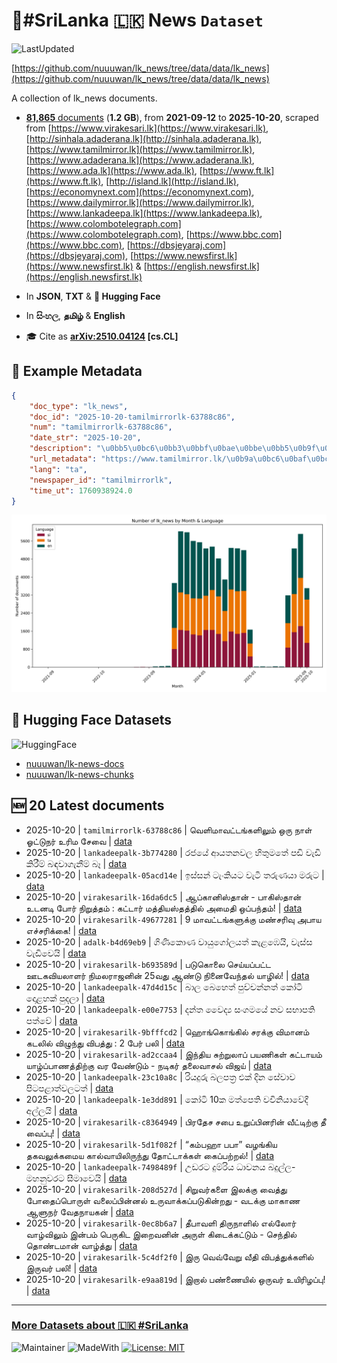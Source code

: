 # 📄#SriLanka 🇱🇰 News `Dataset`

![LastUpdated](https://img.shields.io/badge/last_updated-2025--10--20_11:18:41-green)

[https://github.com/nuuuwan/lk_news/tree/data/data/lk_news](https://github.com/nuuuwan/lk_news/tree/data/data/lk_news)

A collection of lk_news documents.

- [**81,865** documents](https://github.com/nuuuwan/lk_news/tree/data/data/lk_news) (**1.2 GB**), from **2021-09-12** to **2025-10-20**, scraped from [https://www.virakesari.lk](https://www.virakesari.lk), [http://sinhala.adaderana.lk](http://sinhala.adaderana.lk), [https://www.tamilmirror.lk](https://www.tamilmirror.lk), [https://www.adaderana.lk](https://www.adaderana.lk), [https://www.ada.lk](https://www.ada.lk), [https://www.ft.lk](https://www.ft.lk), [http://island.lk](http://island.lk), [https://economynext.com](https://economynext.com), [https://www.dailymirror.lk](https://www.dailymirror.lk), [https://www.lankadeepa.lk](https://www.lankadeepa.lk), [https://www.colombotelegraph.com](https://www.colombotelegraph.com), [https://www.bbc.com](https://www.bbc.com), [https://dbsjeyaraj.com](https://dbsjeyaraj.com), [https://www.newsfirst.lk](https://www.newsfirst.lk) & [https://english.newsfirst.lk](https://english.newsfirst.lk)

- In **JSON**, **TXT** & **🤗 Hugging Face**

- In **සිංහල**, **தமிழ்** & **English**

- 🎓 Cite as **[arXiv:2510.04124](https://arxiv.org/abs/2510.04124) [cs.CL]**

## 📝 Example Metadata

```json
{
    "doc_type": "lk_news",
    "doc_id": "2025-10-20-tamilmirrorlk-63788c86",
    "num": "tamilmirrorlk-63788c86",
    "date_str": "2025-10-20",
    "description": "\u0bb5\u0bc6\u0bb3\u0bbf\u0bae\u0bbe\u0bb5\u0b9f\u0bcd\u0b9f\u0b99\u0bcd\u0b95\u0bb3\u0bbf\u0bb2\u0bc1\u0bae\u0bcd \u0b92\u0bb0\u0bc1 \u0ba8\u0bbe\u0bb3\u0bcd \u0b93\u0b9f\u0bcd\u0b9f\u0bc1\u0ba8\u0bb0\u0bcd \u0b89\u0bb0\u0bbf\u0bae \u0b9a\u0bc7\u0bb5\u0bc8",
    "url_metadata": "https://www.tamilmirror.lk/\u0b9a\u0bc6\u0baf\u0bcd\u0ba4\u0bbf\u0b95\u0bb3\u0bcd/\u0bb5\u0bc6\u0bb3\u0bbf\u0bae\u0bbe\u0bb5\u0b9f\u0bcd\u0b9f\u0b99\u0bcd\u0b95\u0bb3\u0bbf\u0bb2\u0bc1\u0bae\u0bcd-\u0b92\u0bb0\u0bc1-\u0ba8\u0bbe\u0bb3\u0bcd-\u0b93\u0b9f\u0bcd\u0b9f\u0bc1\u0ba8\u0bb0\u0bcd-\u0b89\u0bb0\u0bbf\u0bae-\u0b9a\u0bc7\u0bb5\u0bc8/175-366537",
    "lang": "ta",
    "newspaper_id": "tamilmirrorlk",
    "time_ut": 1760938924.0
}
```

![Chart](https://raw.githubusercontent.com/nuuuwan/lk_news/refs/heads/data/data/lk_news/docs_by_month_and_lang.png)

## 🤗 Hugging Face Datasets

![HuggingFace](https://img.shields.io/badge/-HuggingFace-FDEE21?style=for-the-badge&logo=HuggingFace)

- [nuuuwan/lk-news-docs](https://huggingface.co/datasets/nuuuwan/lk-news-docs)
- [nuuuwan/lk-news-chunks](https://huggingface.co/datasets/nuuuwan/lk-news-chunks)

## 🆕 20 Latest documents

- 2025-10-20 | `tamilmirrorlk-63788c86` | வெளிமாவட்டங்களிலும் ஒரு நாள் ஓட்டுநர் உரிம சேவை | [data](https://github.com/nuuuwan/lk_news/tree/data/data/lk_news/2020s/2025/2025-10-20-tamilmirrorlk-63788c86)
- 2025-10-20 | `lankadeepalk-3b774280` | රජයේ  ආයතනවල  හිතුමතේ පඩි වැඩි කිරීම් බඳවාගැනීම් බෑ | [data](https://github.com/nuuuwan/lk_news/tree/data/data/lk_news/2020s/2025/2025-10-20-lankadeepalk-3b774280)
- 2025-10-20 | `lankadeepalk-05acd14e` | ඉස්සන් ටැංකියට වැටී තරුණයා මරුට | [data](https://github.com/nuuuwan/lk_news/tree/data/data/lk_news/2020s/2025/2025-10-20-lankadeepalk-05acd14e)
- 2025-10-20 | `virakesarilk-16da6dc5` | ஆப்கானிஸ்தான் - பாகிஸ்தான் உடனடி போர் நிறுத்தம் : கட்டார் மத்தியஸ்தத்தில் அமைதி ஒப்பந்தம்! | [data](https://github.com/nuuuwan/lk_news/tree/data/data/lk_news/2020s/2025/2025-10-20-virakesarilk-16da6dc5)
- 2025-10-20 | `virakesarilk-49677281` | 9 மாவட்டங்களுக்கு மண்சரிவு அபாய எச்சரிக்கை! | [data](https://github.com/nuuuwan/lk_news/tree/data/data/lk_news/2020s/2025/2025-10-20-virakesarilk-49677281)
- 2025-10-20 | `adalk-b4d69eb9` | ගිණිකොණ වායුගෝලයත්  කැළඹෙයි, වැස්ස වැඩිවෙයි | [data](https://github.com/nuuuwan/lk_news/tree/data/data/lk_news/2020s/2025/2025-10-20-adalk-b4d69eb9)
- 2025-10-20 | `virakesarilk-b693589d` | படுகொலை செய்யப்பட்ட ஊடகவியலாளர் நிமலராஜனின் 25வது ஆண்டு நினைவேந்தல் யாழில்! | [data](https://github.com/nuuuwan/lk_news/tree/data/data/lk_news/2020s/2025/2025-10-20-virakesarilk-b693589d)
- 2025-10-20 | `lankadeepalk-47d4d15c` | බාල බෙහෙත් පුච්චන්නත්  කෝටි දොළහක් පුදලා | [data](https://github.com/nuuuwan/lk_news/tree/data/data/lk_news/2020s/2025/2025-10-20-lankadeepalk-47d4d15c)
- 2025-10-20 | `lankadeepalk-e00e7753` | දන්ත වෛද්‍ය සංගමයේ නව සභාපති පත්වේ | [data](https://github.com/nuuuwan/lk_news/tree/data/data/lk_news/2020s/2025/2025-10-20-lankadeepalk-e00e7753)
- 2025-10-20 | `virakesarilk-9bfffcd2` | ஹொங்கொங்கில் சரக்கு விமானம் கடலில் விழுந்து விபத்து : 2 பேர் பலி | [data](https://github.com/nuuuwan/lk_news/tree/data/data/lk_news/2020s/2025/2025-10-20-virakesarilk-9bfffcd2)
- 2025-10-20 | `virakesarilk-ad2ccaa4` | இந்திய சுற்றுலாப் பயணிகள் கட்டாயம் யாழ்ப்பாணத்திற்கு வர வேண்டும் - நடிகர் தலைவாசல் விஜய் | [data](https://github.com/nuuuwan/lk_news/tree/data/data/lk_news/2020s/2025/2025-10-20-virakesarilk-ad2ccaa4)
- 2025-10-20 | `lankadeepalk-23c10a8c` | රියදුරු බලපත්‍ර එක් දින සේවාව පිටපළාත්වලටත් | [data](https://github.com/nuuuwan/lk_news/tree/data/data/lk_news/2020s/2025/2025-10-20-lankadeepalk-23c10a8c)
- 2025-10-20 | `lankadeepalk-1e3dd891` | කෝටි 10ක මත්පෙති වවිනියාවේදී අල්ලයි | [data](https://github.com/nuuuwan/lk_news/tree/data/data/lk_news/2020s/2025/2025-10-20-lankadeepalk-1e3dd891)
- 2025-10-20 | `virakesarilk-c8364949` | பிரதேச சபை உறுப்பினரின் வீட்டிற்கு தீ வைப்பு! | [data](https://github.com/nuuuwan/lk_news/tree/data/data/lk_news/2020s/2025/2025-10-20-virakesarilk-c8364949)
- 2025-10-20 | `virakesarilk-5d1f082f` | “கம்பஹா பபா” வழங்கிய தகவலுக்கமைய கால்வாயிலிருந்து தோட்டாக்கள் கைப்பற்றல்! | [data](https://github.com/nuuuwan/lk_news/tree/data/data/lk_news/2020s/2025/2025-10-20-virakesarilk-5d1f082f)
- 2025-10-20 | `lankadeepalk-7498489f` | උඩරට දුම්රිය ධාවනය බදුල්ල-මහනුවරට සීමාවෙයි | [data](https://github.com/nuuuwan/lk_news/tree/data/data/lk_news/2020s/2025/2025-10-20-lankadeepalk-7498489f)
- 2025-10-20 | `virakesarilk-208d527d` | சிறுவர்களை இலக்கு வைத்து போதைப்பொருள் வலைப்பின்னல் உருவாக்கப்படுகின்றது - வடக்கு மாகாண ஆளுநர் வேதநாயகன் | [data](https://github.com/nuuuwan/lk_news/tree/data/data/lk_news/2020s/2025/2025-10-20-virakesarilk-208d527d)
- 2025-10-20 | `virakesarilk-0ec8b6a7` | தீபாவளி திருநாளில் எல்லோர் வாழ்விலும் இன்பம் பெருகிட இறைவனின் அருள் கிடைக்கட்டும் - செந்தில் தொண்டமான் வாழ்த்து | [data](https://github.com/nuuuwan/lk_news/tree/data/data/lk_news/2020s/2025/2025-10-20-virakesarilk-0ec8b6a7)
- 2025-10-20 | `virakesarilk-5c4df2f0` | இரு வெவ்வேறு வீதி விபத்துக்களில் இருவர் பலி! | [data](https://github.com/nuuuwan/lk_news/tree/data/data/lk_news/2020s/2025/2025-10-20-virakesarilk-5c4df2f0)
- 2025-10-20 | `virakesarilk-e9aa819d` | இறால் பண்ணையில் ஒருவர் உயிரிழப்பு! | [data](https://github.com/nuuuwan/lk_news/tree/data/data/lk_news/2020s/2025/2025-10-20-virakesarilk-e9aa819d)

---

### [More Datasets about 🇱🇰 #SriLanka](https://github.com/nuuuwan/lk_datasets)

![Maintainer](https://img.shields.io/badge/maintainer-nuuuwan-red)
![MadeWith](https://img.shields.io/badge/made_with-python-blue)
[![License: MIT](https://img.shields.io/badge/License-MIT-yellow.svg)](https://opensource.org/licenses/MIT)
